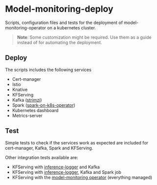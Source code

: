 # Model-monitoring-deploy
Scripts, configuration files and tests for the deployment of model-monitoring-operator on a kubernetes cluster.

> **Note**: Some customization might be required. Use them as a guide instead of for automating the deployment.

## Deploy

The scripts includes the following services

* Cert-manager
* Istio
* Knative
* KFServing
* Kafka ([strimzi](https://github.com/strimzi/strimzi-kafka-operator))
* Spark ([spark-on-k8s-operator](https://github.com/GoogleCloudPlatform/spark-on-k8s-operator))
* Kubernetes dashboard
* Metrics-server

## Test

Simple tests to check if the services work as expected are included for cert-manager, Kafka, Spark and KFServing.

Other integration tests available are:

* KFServing with [inference-logger](https://github.com/javierdlrm/inference-logger) and Kafka
* KFServing with [inference-logger](https://github.com/javierdlrm/inference-logger), Kafka and Spark job
* KFServing with the [model-monitoring operator](https://github.com/javierdlrm/model-monitoring-operator) (everything managed)

